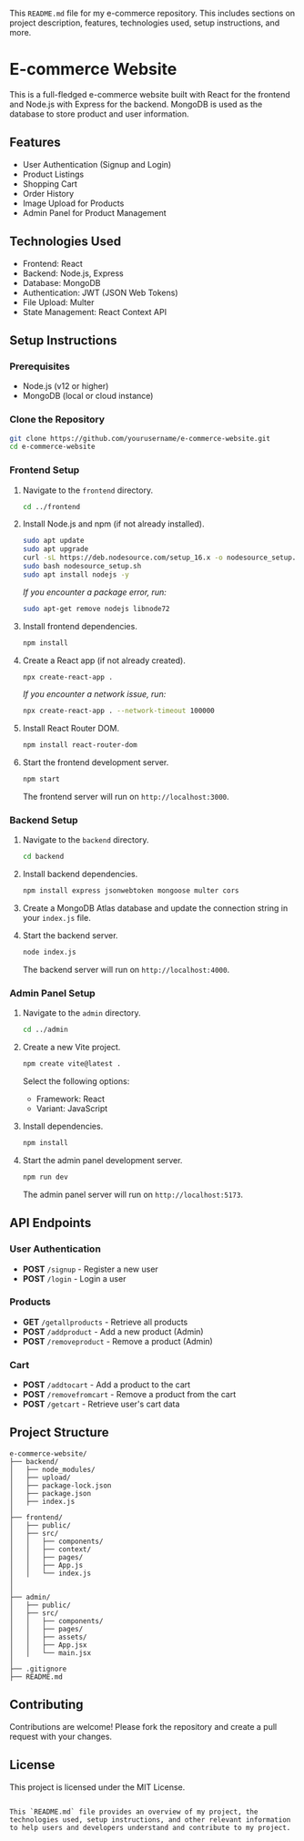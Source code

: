 This `README.md` file for my e-commerce repository. This includes sections on project description, features, technologies used, setup instructions, and more. 

# E-commerce Website

This is a full-fledged e-commerce website built with React for the frontend and Node.js with Express for the backend. MongoDB is used as the database to store product and user information.

## Features

- User Authentication (Signup and Login)
- Product Listings
- Shopping Cart
- Order History
- Image Upload for Products
- Admin Panel for Product Management

## Technologies Used

- Frontend: React
- Backend: Node.js, Express
- Database: MongoDB
- Authentication: JWT (JSON Web Tokens)
- File Upload: Multer
- State Management: React Context API

## Setup Instructions

### Prerequisites

- Node.js (v12 or higher)
- MongoDB (local or cloud instance)

### Clone the Repository

```bash
git clone https://github.com/yourusername/e-commerce-website.git
cd e-commerce-website
```

### Frontend Setup

1. Navigate to the `frontend` directory.

    ```bash
    cd ../frontend
    ```

2. Install Node.js and npm (if not already installed).

    ```bash
    sudo apt update
    sudo apt upgrade
    curl -sL https://deb.nodesource.com/setup_16.x -o nodesource_setup.sh
    sudo bash nodesource_setup.sh
    sudo apt install nodejs -y
    ```

    *If you encounter a package error, run:*

    ```bash
    sudo apt-get remove nodejs libnode72
    ```

3. Install frontend dependencies.

    ```bash
    npm install
    ```

4. Create a React app (if not already created).

    ```bash
    npx create-react-app .
    ```

    *If you encounter a network issue, run:*

    ```bash
    npx create-react-app . --network-timeout 100000
    ```

5. Install React Router DOM.

    ```bash
    npm install react-router-dom
    ```

6. Start the frontend development server.

    ```bash
    npm start
    ```

    The frontend server will run on `http://localhost:3000`.

### Backend Setup

1. Navigate to the `backend` directory.

    ```bash
    cd backend
    ```

2. Install backend dependencies.

    ```bash
    npm install express jsonwebtoken mongoose multer cors
    ```

3. Create a MongoDB Atlas database and update the connection string in your `index.js` file.

4. Start the backend server.

    ```bash
    node index.js
    ```

    The backend server will run on `http://localhost:4000`.


### Admin Panel Setup

1. Navigate to the `admin` directory.

    ```bash
    cd ../admin
    ```

2. Create a new Vite project.

    ```bash
    npm create vite@latest .
    ```

    Select the following options:
    - Framework: React
    - Variant: JavaScript

3. Install dependencies.

    ```bash
    npm install
    ```

4. Start the admin panel development server.

    ```bash
    npm run dev
    ```

    The admin panel server will run on `http://localhost:5173`.

## API Endpoints

### User Authentication

- **POST** `/signup` - Register a new user
- **POST** `/login` - Login a user

### Products

- **GET** `/getallproducts` - Retrieve all products
- **POST** `/addproduct` - Add a new product (Admin)
- **POST** `/removeproduct` - Remove a product (Admin)

### Cart

- **POST** `/addtocart` - Add a product to the cart
- **POST** `/removefromcart` - Remove a product from the cart
- **POST** `/getcart` - Retrieve user's cart data

## Project Structure

```plaintext
e-commerce-website/
├── backend/
│   ├── node_modules/
│   ├── upload/
│   ├── package-lock.json
│   ├── package.json
│   ├── index.js
│   
├── frontend/
│   ├── public/
│   ├── src/
│   │   ├── components/
│   │   ├── context/
│   │   ├── pages/
│   │   ├── App.js
│   │   └── index.js
│   
│ 
├── admin/
│   ├── public/
│   ├── src/
│   │   ├── components/
│   │   ├── pages/
│   │   ├── assets/
│   │   ├── App.jsx
│   │   └── main.jsx
│   
├── .gitignore
├── README.md
```

## Contributing

Contributions are welcome! Please fork the repository and create a pull request with your changes.

## License

This project is licensed under the MIT License.
```

This `README.md` file provides an overview of my project, the technologies used, setup instructions, and other relevant information to help users and developers understand and contribute to my project. 